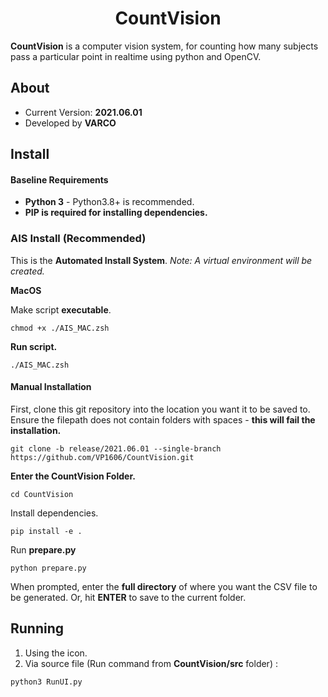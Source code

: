 <span align="center">

# CountVision

</span>

**CountVision** is a computer vision system, for counting how many subjects pass a particular point in realtime using python and OpenCV. 

## About

- Current Version: **2021.06.01**
- Developed by **VARCO**

## Install

#### Baseline Requirements

- **Python 3** - Python3.8+ is recommended.
- **PIP is required for installing dependencies.**

### AIS Install (Recommended)

This is the **Automated Install System**. 
*Note: A virtual environment will be created.*

**MacOS**

Make script **executable**.
```shell
chmod +x ./AIS_MAC.zsh
```

**Run script.**
```shell
./AIS_MAC.zsh
```

#### Manual Installation

First, clone this git repository into the location you want it to be saved to. Ensure the filepath does not contain folders with spaces - **this will fail the installation.**
```shell
git clone -b release/2021.06.01 --single-branch https://github.com/VP1606/CountVision.git
```

**Enter the CountVision Folder.**
```shell
cd CountVision
```
Install dependencies.
```shell
pip install -e .
```

Run **prepare.py**
```shell
python prepare.py
```

When prompted, enter the **full directory** of where you want the CSV file to be generated. Or, hit **ENTER** to save to the current folder.

## Running

1. Using the icon.
2. Via source file (Run command from **CountVision/src** folder) :
```shell
python3 RunUI.py
```

